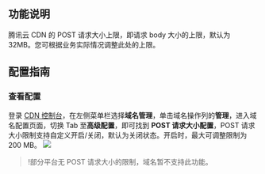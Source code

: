 
## 功能说明
腾讯云 CDN 的 POST 请求大小上限，即请求 body 大小的上限，默认为 32MB。您可根据业务实际情况调整此处的上限。


## 配置指南

### 查看配置

登录 [CDN 控制台](https://console.cloud.tencent.com/cdn)，在左侧菜单栏选择**域名管理**，单击域名操作列的**管理**，进入域名配置页面，切换 Tab 至**高级配置**，即可找到 **POST 请求大小配置**，POST 请求大小限制支持自定义开启/关闭，默认为关闭状态。开启时，最大可调整限制为200 MB。
![](https://qcloudimg.tencent-cloud.cn/raw/f084f3111e850e8b8b5be464742e34c5.png)

>!部分平台无 POST 请求大小的限制，域名暂不支持此功能。

